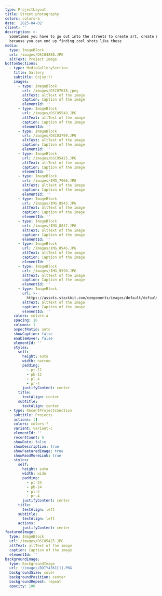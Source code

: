 ```yaml
---
type: ProjectLayout
title: Street photography
colors: colors-a
date: '2025-04-02'
client: ''
description: >-
  Sometimes you have to go out into the streets to create art, create moments
  because you can end up finding cool shots like these
media:
  type: ImageBlock
  url: /images/DSC04880.JPG
  altText: Project image
bottomSections:
  - type: MediaGallerySection
    title: Gallery
    subtitle: Enjoy!!!
    images:
      - type: ImageBlock
        url: /images/DSC07638.jpeg
        altText: altText of the image
        caption: Caption of the image
        elementId: ''
      - type: ImageBlock
        url: /images/DSC05549.JPG
        altText: altText of the image
        caption: Caption of the image
        elementId: ''
      - type: ImageBlock
        url: /images/DSC03799.JPG
        altText: altText of the image
        caption: Caption of the image
        elementId: ''
      - type: ImageBlock
        url: /images/DSC05425.JPG
        altText: altText of the image
        caption: Caption of the image
        elementId: ''
      - type: ImageBlock
        url: /images/IMG_7966.JPG
        altText: altText of the image
        caption: Caption of the image
        elementId: ''
      - type: ImageBlock
        url: /images/IMG_8943.JPG
        altText: altText of the image
        caption: Caption of the image
        elementId: ''
      - type: ImageBlock
        url: /images/IMG_8837.JPG
        altText: altText of the image
        caption: Caption of the image
        elementId: ''
      - type: ImageBlock
        url: /images/IMG_8946.JPG
        altText: altText of the image
        caption: Caption of the image
        elementId: ''
      - type: ImageBlock
        url: /images/IMG_9390.JPG
        altText: altText of the image
        caption: Caption of the image
        elementId: ''
      - type: ImageBlock
        url: >-
          https://assets.stackbit.com/components/images/default/default-image.png
        altText: altText of the image
        caption: Caption of the image
        elementId: ''
    colors: colors-a
    spacing: 16
    columns: 1
    aspectRatio: auto
    showCaption: false
    enableHover: false
    elementId: ''
    styles:
      self:
        height: auto
        width: narrow
        padding:
          - pt-12
          - pb-12
          - pl-4
          - pr-4
        justifyContent: center
      title:
        textAlign: center
      subtitle:
        textAlign: center
  - type: RecentProjectsSection
    subtitle: Projects
    actions: []
    colors: colors-f
    variant: variant-c
    elementId: ''
    recentCount: 6
    showDate: false
    showDescription: true
    showFeaturedImage: true
    showReadMoreLink: true
    styles:
      self:
        height: auto
        width: wide
        padding:
          - pt-24
          - pb-24
          - pl-4
          - pr-4
        justifyContent: center
      title:
        textAlign: left
      subtitle:
        textAlign: left
      actions:
        justifyContent: center
featuredImage:
  type: ImageBlock
  url: /images/DSC05425.JPG
  altText: altText of the image
  caption: Caption of the image
  elementId: ''
backgroundImage:
  type: BackgroundImage
  url: '/images/BDIY4361[1].PNG'
  backgroundSize: cover
  backgroundPosition: center
  backgroundRepeat: repeat
  opacity: 100
---
```

